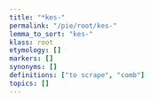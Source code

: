 ```yaml
---
title: "*kes-"
permalink: "/pie/root/kes-"
lemma_to_sort: "kes-"
klass: root
etymology: []
markers: []
synonyms: []
definitions: ["to scrape", "comb"]
topics: []
---
```

